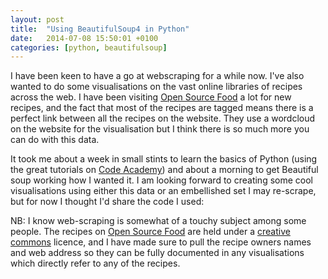 ```yaml
---
layout: post
title:  "Using BeautifulSoup4 in Python"
date:   2014-07-08 15:50:01 +0100
categories: [python, beautifulsoup]
---
```

I have been keen to have a go at webscraping for a while now. I've also wanted to do some visualisations on the vast online libraries of recipes across the web. I have been visiting <a title="Open Source Food" href="http://www.opensourcefood.com" target="_blank">Open Source Food</a> a lot for new recipes, and the fact that most of the recipes are tagged means there is a perfect link between all the recipes on the website. They use a wordcloud on the website for the visualisation but I think there is so much more you can do with this data.

It took me about a week in small stints to learn the basics of Python (using the great tutorials on <a title="Code Academy" href="http://www.codecademy.com/" target="_blank">Code Academy</a>) and about a morning to get Beautiful soup working how I wanted it. I am looking forward to creating some cool visualisations using either this data or an embellished set I may re-scrape, but for now I thought I'd share the code I used:

<script src="https://gist.github.com/andrewpatt24/77254fba1d6e0db66d23.js"></script>

NB: I know web-scraping is somewhat of a touchy subject among some people. The recipes on <a title="Open Source Food" href="http://www.opensourcefood.com" target="_blank">Open Source Food</a> are held under a <a title="Creative Commons" href="http://creativecommons.org/licenses/by-sa/3.0/" target="_blank">creative commons</a> licence, and I have made sure to pull the recipe owners names and web address so they can be fully documented in any visualisations which directly refer to any of the recipes.
